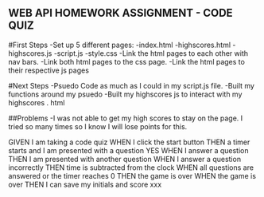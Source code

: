 ## WEB API HOMEWORK ASSIGNMENT - CODE QUIZ

#First Steps
-Set up 5 different pages:
-index.html
-highscores.html
-highscores.js
-script.js
-style.css
-Link the html pages to each other with nav bars.
-Link both html pages to the css page.
-Link the html pages to their respective js pages

#Next Steps
-Psuedo Code as much as I could in my script.js file.
-Built my functions around my psuedo
-Built my highscores js to interact with my highscores . html

##Problems
-I was not able to get my high scores to stay on the page. I tried so many times so I know I will lose points for this.

GIVEN I am taking a code quiz
WHEN I click the start button
THEN a timer starts and I am presented with a question YES
WHEN I answer a question
THEN I am presented with another question
WHEN I answer a question incorrectly
THEN time is subtracted from the clock
WHEN all questions are answered or the timer reaches 0
THEN the game is over
WHEN the game is over
THEN I can save my initials and score xxx
